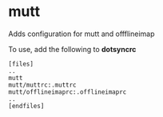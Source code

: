 mutt
====

Adds configuration for mutt and offflineimap

To use, add the following to **dotsyncrc**

    [files]
    ..
    mutt
    mutt/muttrc:.muttrc
    mutt/offlineimaprc:.offlineimaprc
    ..
    [endfiles]


